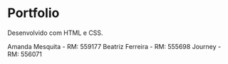 # Portfolio

Desenvolvido com HTML e CSS.

Amanda Mesquita - RM: 559177
Beatriz Ferreira - RM: 555698
Journey - RM: 556071
